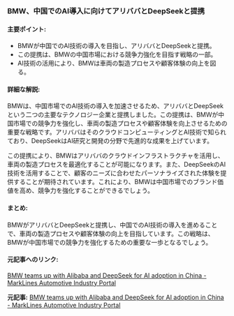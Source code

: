 ### BMW、中国でのAI導入に向けてアリババとDeepSeekと提携

#### 主要ポイント:
- BMWが中国でのAI技術の導入を目指し、アリババとDeepSeekと提携。
- この提携は、BMWの中国市場における競争力強化を目指す戦略の一部。
- AI技術の活用により、BMWは車両の製造プロセスや顧客体験の向上を図る。

#### 詳細な解説:
BMWは、中国市場でのAI技術の導入を加速させるため、アリババとDeepSeekという二つの主要なテクノロジー企業と提携しました。この提携は、BMWが中国市場での競争力を強化し、車両の製造プロセスや顧客体験を向上させるための重要な戦略です。アリババはそのクラウドコンピューティングとAI技術で知られており、DeepSeekはAI研究と開発の分野で先進的な成果を上げています。

この提携により、BMWはアリババのクラウドインフラストラクチャを活用し、車両の製造プロセスを最適化することが可能になります。また、DeepSeekのAI技術を活用することで、顧客のニーズに合わせたパーソナライズされた体験を提供することが期待されています。これにより、BMWは中国市場でのブランド価値を高め、競争力を強化することができるでしょう。

#### まとめ:
BMWがアリババとDeepSeekと提携し、中国でのAI技術の導入を進めることで、車両の製造プロセスや顧客体験の向上を目指しています。この戦略は、BMWが中国市場での競争力を強化するための重要な一歩となるでしょう。

#### 元記事へのリンク:
[BMW teams up with Alibaba and DeepSeek for AI adoption in China - MarkLines Automotive Industry Portal](https://www.marklines.com/en/report_all/100000)

**元記事:** [BMW teams up with Alibaba and DeepSeek for AI adoption in China - MarkLines Automotive Industry Portal](https://www.marklines.com/en/news/326549)